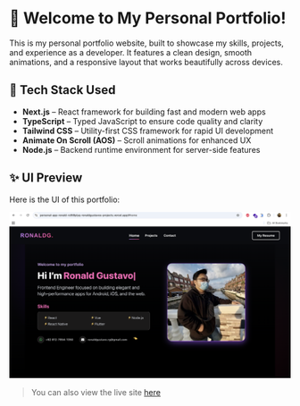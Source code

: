 # 🌟 Welcome to My Personal Portfolio!

This is my personal portfolio website, built to showcase my skills, projects, and experience as a developer. It features a clean design, smooth animations, and a responsive layout that works beautifully across devices.

## 🚀 Tech Stack Used

- **Next.js** – React framework for building fast and modern web apps
- **TypeScript** – Typed JavaScript to ensure code quality and clarity
- **Tailwind CSS** – Utility-first CSS framework for rapid UI development
- **Animate On Scroll (AOS)** – Scroll animations for enhanced UX
- **Node.js** – Backend runtime environment for server-side features

## ✨ UI Preview

Here is the UI of this portfolio:

![My Portfolio Landing Page](https://github.com/RonaldGustavo/personal-app-ronald/blob/main/public/assets/image/UI-HOME1.png)

> You can also view the live site [here](https://personal-app-ronald-plvlqv8wd-ronaldgustavos-projects.vercel.app)

